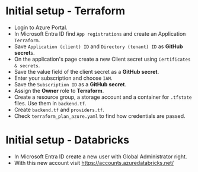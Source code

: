 # Initial setup - Terraform
- Login to Azure Portal.
- In Microsoft Entra ID find `App registrations` and create an Application `Terraform`.
- Save `Application (client) ID` and `Directory (tenant) ID` as **GitHub secret**s.
- On the application's page create a new Client secret using `Certificates & secrets`.
- Save the value field of the client secret as a **GitHub secret**.
- Enter your subscription and choose `IAM`.
- Save the `Subscription ID` as a **GitHub secret**.
- Assign the **Owner** role to **Terraform**.
- Create a resource group, a storage account and a container for `.tfstate` files. Use them in `backend.tf`. 
- Create `backend.tf` and `providers.tf`.
- Check `terraform_plan_azure.yaml` to find how credentials are passed.

# Initial setup - Databricks
- In Microsoft Entra ID create a new user with Global Administrator right.
- With this new account visit https://accounts.azuredatabricks.net/
